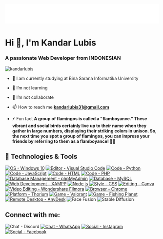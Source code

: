 <h1 align="center">
  <img src="https://raw.githubusercontent.com/KandarLubis/name/main/name.svg" alt="Kandar Lubis" />
</h1>

<h1 align="left">Hi 👋, I'm Kandar Lubis</h1>
<h3 align="left">A passionate Web Developer from INDONESIAN</h3>

<p align="left"> <img src="https://komarev.com/ghpvc/?username=kandarlubis&label=Profile%20views&color=0e75b6&style=flat" alt="kandarlubis" /> </p>

- 🔭 I am currently studying at Bina Sarana Informatika University

- 🌱 I’m not learning 

- 👯 I’m not collaborate 

- 📫 How to reach me **kandarlubis31@gmail.com**

- ⚡ Fun fact **A group of flamingos is called a "flamboyance." These vibrant and social birds certainly live up to their name when they gather in large numbers, displaying their striking colors in unison. So, the next time you spot a group of flamingos, you can impress your friends by referring to them as a flamboyance! 🦩🎉**

## 🔧 Technologies & Tools

[![OS - Windows 10](https://img.shields.io/badge/OS-Windows_10-informational?style=flat&logo=windows&logoColor=white&color=2bbc8a)](https://www.microsoft.com/windows/)
[![Editor - Visual Studio Code](https://img.shields.io/badge/Editor-Visual_Studio_Code-informational?style=flat&logo=visual-studio-code&logoColor=white&color=2bbc8a)](https://code.visualstudio.com/)
[![Code - Python](https://img.shields.io/badge/Code-Python-informational?style=flat&logo=python&logoColor=white&color=2bbc8a)](https://www.python.org/)
[![Code - JavaScript](https://img.shields.io/badge/Code-JavaScript-informational?style=flat&logo=javascript&logoColor=white&color=2bbc8a)](https://developer.mozilla.org/en-US/docs/Web/JavaScript)
[![Code - HTML](https://img.shields.io/badge/Code-HTML-informational?style=flat&logo=html5&logoColor=white&color=2bbc8a)](https://developer.mozilla.org/en-US/docs/Web/HTML)
[![Code - PHP](https://img.shields.io/badge/Code-PHP-informational?style=flat&logo=php&logoColor=white&color=777BB4)](https://www.php.net/)
[![Database Management - phpMyAdmin](https://img.shields.io/badge/DB_Management-phpMyAdmin-informational?style=flat&logo=phpmyadmin&logoColor=white&color=4682B4)](https://www.phpmyadmin.net/)
[![Database - MySQL](https://img.shields.io/badge/Database-MySQL-informational?style=flat&logo=mysql&logoColor=white&color=4479A1)](https://www.mysql.com/)
[![Web Development - XAMPP](https://img.shields.io/badge/Web_Development-XAMPP-informational?style=flat&logo=xampp&logoColor=white&color=FB7A24)](https://www.apachefriends.org/index.html)
[![Node.js](https://img.shields.io/badge/Platform-Node.js-informational?style=flat&logo=node.js&logoColor=white&color=8CC84B)](https://nodejs.org/)
[![Style - CSS](https://img.shields.io/badge/Style-CSS-informational?style=flat&logo=css3&logoColor=white&color=1572B6)](https://developer.mozilla.org/en-US/docs/Web/CSS)
[![Editing - Canva](https://img.shields.io/badge/Editing-Canva-informational?style=flat&logo=canva&logoColor=white&color=00C4CC)](https://www.canva.com/)
[![Video Editing - Wondershare Filmora](https://img.shields.io/badge/Video_Editing-Wondershare_Filmora-informational?style=flat&logo=wondershare&logoColor=white&color=00A4E4)](https://filmora.wondershare.com/)
[![Browser - Chrome](https://img.shields.io/badge/Browser-Chrome-informational?style=flat&logo=google-chrome&logoColor=white&color=4285F4)](https://www.google.com/chrome/)
[![Platform - Thorium](https://img.shields.io/badge/Platform-Thorium-informational?style=flat&color=blue)](https://example.com/thorium)
[![Game - Valorant](https://img.shields.io/badge/Game-Valorant-informational?style=flat&logo=valorant&logoColor=white&color=7645FF)](https://playvalorant.com/)
[![Game - Fishing Planet](https://img.shields.io/badge/Game-Fishing_Planet-informational?style=flat&logo=fishingplanet&logoColor=white&color=4E937A)](https://fishingplanet.com/)
[![Remote Desktop - AnyDesk](https://img.shields.io/badge/Remote_Desktop-AnyDesk-informational?style=flat&logo=anydesk&logoColor=white&color=1B1464)](https://www.anydesk.com/)
![Face Fusion](https://img.shields.io/badge/Face-Fusion-green)
![Stable Diffusion](https://img.shields.io/badge/Stable-Diffusion-blue)

## Connect with me:
![Chat - Discord](https://img.shields.io/badge/Chat-Discord-informational?style=flat&logo=discord&logoColor=white&color=5865F2)
[![Chat - WhatsApp](https://img.shields.io/badge/Chat-WhatsApp-informational?style=flat&logo=whatsapp&logoColor=white&color=25D366)]()
[![Social - Instagram](https://img.shields.io/badge/Social-Instagram-informational?style=flat&logo=instagram&logoColor=white&color=E4405F)]()
[![Social - Facebook](https://img.shields.io/badge/Social-Facebook-informational?style=flat&logo=facebook&logoColor=white&color=1877F2)](https://www.facebook.com/username/)



